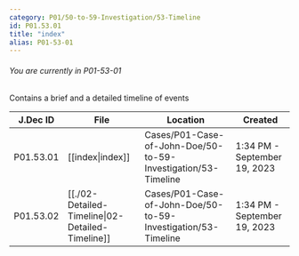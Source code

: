 ```yaml
---
category: P01/50-to-59-Investigation/53-Timeline
id: P01.53.01
title: "index"
alias: P01-53-01
---
```

###### You are currently in P01-53-01

Contains a brief and a detailed timeline of events

| J.Dec ID  | File                                                                                                            | Location                                                      | Created                      |
| --------- | --------------------------------------------------------------------------------------------------------------- | ------------------------------------------------------------- | ---------------------------- |
| P01.53.01 | [[index\|index]]                               | Cases/P01-Case-of-John-Doe/50-to-59-Investigation/53-Timeline | 1:34 PM - September 19, 2023 |
| P01.53.02 | [[./02-Detailed-Timeline\|02-Detailed-Timeline]] | Cases/P01-Case-of-John-Doe/50-to-59-Investigation/53-Timeline | 1:34 PM - September 19, 2023 |

